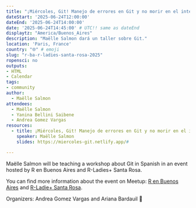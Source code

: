 ```yaml
---
title: "¡Miércoles, Git! Manejo de errores en Git y no morir en el intento"
dateStart: '2025-06-24T12:00:00'
dateEnd: '2025-06-24T14:00:00'
date: '2025-06-24T14:45:00' # UTC!! same as dateEnd
displaytz: "America/Buenos_Aires"
description: "Maëlle Salmon dará un taller sobre Git."
location: 'Paris, France'
country: "🌐" # emoji
slug: "r-ba-r-ladies-santa-rosa-2025"
ropensci: no
outputs: 
- HTML
- Calendar 
tags: 
- community
author:
  - Maëlle Salmon
attendees:
  - Maëlle Salmon
  - Yanina Bellini Saibene
  - Andrea Gomez Vargas
resources:
  - title: ¡Miércoles, Git! Manejo de errores en Git y no morir en el intento
    speaker: Maëlle Salmon
    slides: https://miercoles-git.netlify.app/#

---
```


Maëlle Salmon will be teaching a workshop about Git in Spanish in an event hosted by R en Buenos Aires and R-Ladies+ Santa Rosa.
 
You can find more information about the event on Meetup: [R en Buenos Aires](https://www.meetup.com/rbuenosaires/events/308338205/) and [R-Ladie+ Santa Rosa](https://www.meetup.com/es/rladies-santa-rosa/events/308395195/).

Organizers: Andrea Gomez Vargas and Ariana Bardauil 🙏 
